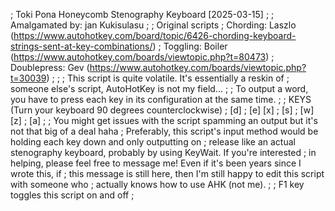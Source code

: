 ; Toki Pona Honeycomb Stenography Keyboard [2025-03-15]
;
;	Amalgamated by: jan Kukisulasu
;
;   Original scripts
;       Chording: Laszlo (https://www.autohotkey.com/board/topic/6426-chording-keyboard-strings-sent-at-key-combinations/)
;       Toggling: Boiler (https://www.autohotkey.com/boards/viewtopic.php?t=80473)
;	Doublepress: Gev (https://www.autohotkey.com/boards/viewtopic.php?t=30039)
;
;
; This script is quite volatile. It's essentially a reskin of
; someone else's script, AutoHotKey is not my field...
; 
; To output a word, you have to press each key in its configuration at the same time.
;
; KEYS (Turn your keyboard 90 degrees counterclockwise)
;     [d]
; [e]     [x]
;     [s]
; [w]     [z]
;     [a]
; 
; You might get issues with the script spamming an output but it's not that big of a deal haha
; Preferably, this script's input method would be holding each key down and only outputting on
; release like an actual stenography keyboard, probably by using KeyWait. If you're interested
; in helping, please feel free to message me! Even if it's been years since I wrote this, if
; this message is still here, then I'm still happy to edit this script with someone who
; actually knows how to use AHK (not me).
; 
; F1 key toggles this script on and off
; 
